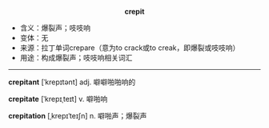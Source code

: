
**<center>crepit</center>**

- <span class="definition">含义：爆裂声；吱吱响</span>
- <span class="definition">变体：无</span>
- <span class="definition">来源：拉丁单词crepare（意为to crack或to creak，即爆裂或吱吱响）</span>
- <span class="definition">用途：构成爆裂声；吱吱响相关词汇</span>

---

<span class="vocabulary">**crepitant**</span> [ˈkrepɪtənt] adj. 噼噼啪啪响的

<span class="vocabulary">**crepitate**</span> [ˈkrepɪˌteɪt] v. 噼啪响

<span class="vocabulary">**crepitation**</span> [ˌkrepɪˈteɪʃn] n. 噼啪声；爆裂声
